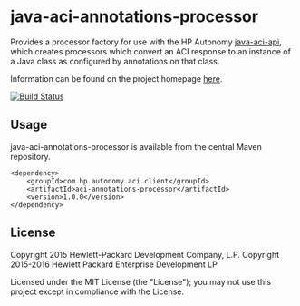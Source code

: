 # java-aci-annotations-processor

Provides a processor factory for use with the HP Autonomy [java-aci-api](http://hpe-idol.github.io/java-aci-api-ng), which 
creates processors which convert an ACI response to an instance of a Java class as configured by annotations on that class.

Information can be found on the project homepage [here](http://hpe-idol.github.io/java-aci-annotations-processor).

[![Build Status](https://travis-ci.org/hpe-idol/java-aci-annotations-processor.svg?branch=master)](https://travis-ci.org/hpe-idol/java-aci-annotations-processor)

## Usage
java-aci-annotations-processor is available from the central Maven repository.

    <dependency>
        <groupId>com.hp.autonomy.aci.client</groupId>
        <artifactId>aci-annotations-processor</artifactId>
        <version>1.0.0</version>
    </dependency>

## License
Copyright 2015 Hewlett-Packard Development Company, L.P.
Copyright 2015-2016 Hewlett Packard Enterprise Development LP

Licensed under the MIT License (the "License"); you may not use this project except in compliance with the License.
